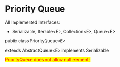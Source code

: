 # Priority Queue

All Implemented Interfaces:

* Serializable, Iterable\<E>, Collection\<E>, Queue\<E>



public class PriorityQueue\<E>

extends AbstractQueue\<E> implements Serializable





<mark style="color:red;">PriorityQueue does not allow null elements</mark>

